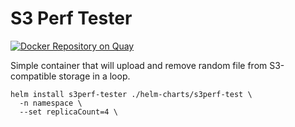 # S3 Perf Tester
[![Docker Repository on Quay](https://quay.io/repository/slukasik/s3perf-tester/status "Docker Repository on Quay")](https://quay.io/repository/slukasik/s3perf-tester)

Simple container that will upload and remove random file from S3-compatible storage in a loop.

``` shell
helm install s3perf-tester ./helm-charts/s3perf-test \
  -n namespace \
  --set replicaCount=4 \
```

